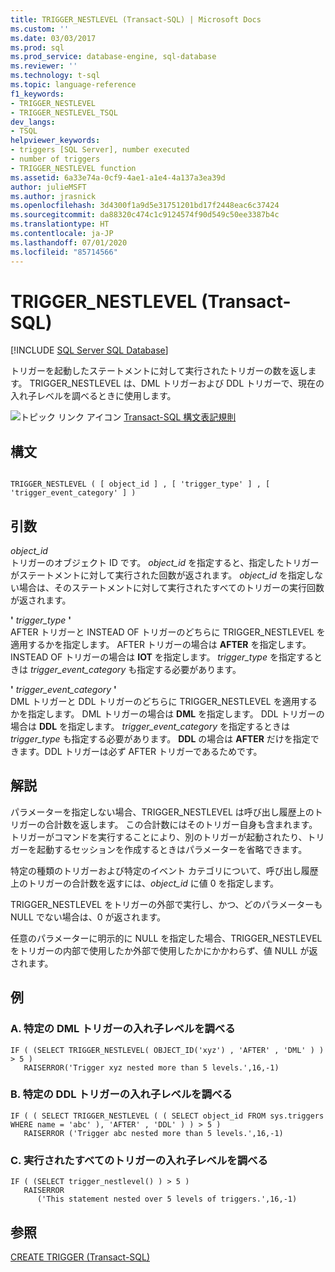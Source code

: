 ```yaml
---
title: TRIGGER_NESTLEVEL (Transact-SQL) | Microsoft Docs
ms.custom: ''
ms.date: 03/03/2017
ms.prod: sql
ms.prod_service: database-engine, sql-database
ms.reviewer: ''
ms.technology: t-sql
ms.topic: language-reference
f1_keywords:
- TRIGGER_NESTLEVEL
- TRIGGER_NESTLEVEL_TSQL
dev_langs:
- TSQL
helpviewer_keywords:
- triggers [SQL Server], number executed
- number of triggers
- TRIGGER_NESTLEVEL function
ms.assetid: 6a33e74a-0cf9-4ae1-a1e4-4a137a3ea39d
author: julieMSFT
ms.author: jrasnick
ms.openlocfilehash: 3d4300f1a9d5e31751201bd17f2448eac6c37424
ms.sourcegitcommit: da88320c474c1c9124574f90d549c50ee3387b4c
ms.translationtype: HT
ms.contentlocale: ja-JP
ms.lasthandoff: 07/01/2020
ms.locfileid: "85714566"
---
```

# <a name="trigger_nestlevel-transact-sql"></a>TRIGGER_NESTLEVEL (Transact-SQL)
[!INCLUDE [SQL Server SQL Database](../../includes/applies-to-version/sql-asdb.md)]

  トリガーを起動したステートメントに対して実行されたトリガーの数を返します。 TRIGGER_NESTLEVEL は、DML トリガーおよび DDL トリガーで、現在の入れ子レベルを調べるときに使用します。  
  
 ![トピック リンク アイコン](../../database-engine/configure-windows/media/topic-link.gif "トピック リンク アイコン") [Transact-SQL 構文表記規則](../../t-sql/language-elements/transact-sql-syntax-conventions-transact-sql.md)  
  
## <a name="syntax"></a>構文  
  
```  
  
TRIGGER_NESTLEVEL ( [ object_id ] , [ 'trigger_type' ] , [ 'trigger_event_category' ] )  
```  
  
## <a name="arguments"></a>引数  
 *object_id*  
 トリガーのオブジェクト ID です。 *object_id* を指定すると、指定したトリガーがステートメントに対して実行された回数が返されます。 *object_id* を指定しない場合は、そのステートメントに対して実行されたすべてのトリガーの実行回数が返されます。  
  
 **'** *trigger_type* **'**  
 AFTER トリガーと INSTEAD OF トリガーのどちらに TRIGGER_NESTLEVEL を適用するかを指定します。 AFTER トリガーの場合は **AFTER** を指定します。 INSTEAD OF トリガーの場合は **IOT** を指定します。 *trigger_type* を指定するときは *trigger_event_category* も指定する必要があります。  
  
 **'** *trigger_event_category* **'**  
 DML トリガーと DDL トリガーのどちらに TRIGGER_NESTLEVEL を適用するかを指定します。 DML トリガーの場合は **DML** を指定します。 DDL トリガーの場合は **DDL** を指定します。 *trigger_event_category* を指定するときは *trigger_type* も指定する必要があります。 **DDL** の場合は **AFTER** だけを指定できます。DDL トリガーは必ず AFTER トリガーであるためです。  
  
## <a name="remarks"></a>解説  
 パラメーターを指定しない場合、TRIGGER_NESTLEVEL は呼び出し履歴上のトリガーの合計数を返します。 この合計数にはそのトリガー自身も含まれます。 トリガーがコマンドを実行することにより、別のトリガーが起動されたり、トリガーを起動するセッションを作成するときはパラメーターを省略できます。  
  
 特定の種類のトリガーおよび特定のイベント カテゴリについて、呼び出し履歴上のトリガーの合計数を返すには、*object_id* に値 0 を指定します。  
  
 TRIGGER_NESTLEVEL をトリガーの外部で実行し、かつ、どのパラメーターも NULL でない場合は、0 が返されます。  
  
 任意のパラメーターに明示的に NULL を指定した場合、TRIGGER_NESTLEVEL をトリガーの内部で使用したか外部で使用したかにかかわらず、値 NULL が返されます。  
  
## <a name="examples"></a>例  
  
### <a name="a-testing-the-nesting-level-of-a-specific-dml-trigger"></a>A. 特定の DML トリガーの入れ子レベルを調べる  
  
```  
IF ( (SELECT TRIGGER_NESTLEVEL( OBJECT_ID('xyz') , 'AFTER' , 'DML' ) ) > 5 )  
   RAISERROR('Trigger xyz nested more than 5 levels.',16,-1)  
```  
  
### <a name="b-testing-the-nesting-level-of-a-specific-ddl-trigger"></a>B. 特定の DDL トリガーの入れ子レベルを調べる  
  
```  
IF ( ( SELECT TRIGGER_NESTLEVEL ( ( SELECT object_id FROM sys.triggers  
WHERE name = 'abc' ), 'AFTER' , 'DDL' ) ) > 5 )  
   RAISERROR ('Trigger abc nested more than 5 levels.',16,-1)  
```  
  
### <a name="c-testing-the-nesting-level-of-all-triggers-executed"></a>C. 実行されたすべてのトリガーの入れ子レベルを調べる  
  
```  
IF ( (SELECT trigger_nestlevel() ) > 5 )  
   RAISERROR  
      ('This statement nested over 5 levels of triggers.',16,-1)  
```  
  
## <a name="see-also"></a>参照  
 [CREATE TRIGGER &#40;Transact-SQL&#41;](../../t-sql/statements/create-trigger-transact-sql.md)  
  
  
